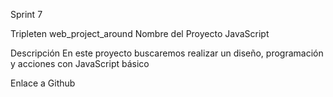 Sprint 7

Tripleten web_project_around
Nombre del Proyecto
JavaScript

Descripción
En este proyecto buscaremos realizar un diseño, programación y acciones con JavaScript básico

Enlace a Github
